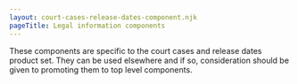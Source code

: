 ```yaml
---
layout: court-cases-release-dates-component.njk
pageTitle: Legal information components
---
```


These components are specific to the court cases and release dates product set. They can be used elsewhere and if so, consideration should be given to promoting them to top level components.
